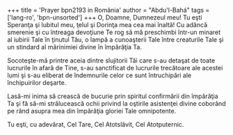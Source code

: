 +++
title = 'Prayer bpn2193 in România'
author = "Abdu'l-Bahá"
tags = ['lang-ro', 'bpn-unsorted']
+++
O, Doamne, Dumnezeul meu! Tu eşti Speranţa şi Iubitul meu, ţelul şi Dorinţa mea cea mai înaltă! Cu adâncă smerenie şi cu întreaga devoţiune Te rog să mă preschimbi într-un minaret al iubirii Tale în ţinutul Tău, o lampă a cunoaşterii Tale între creaturile Tale şi un stindard al mărinimiei divine în împărăţia Ta.

Socoteşte-mă printre aceia dintre slujitorii Tăi care s-au detaşat de toate lucrurile în afară de Tine, s-au sanctificat de lucrurile trecătoare ale acestei lumi şi s-au eliberat de îndemnurile celor ce sunt întruchipări ale închipuirilor deşarte.

Lasă-mi inima să crească de bucurie prin spiritul confirmării din împărăţia Ta şi fă să-mi strălucească ochii privind la oştirile asistenţei divine coborând pe rând asupra mea din împărăţia gloriei Tale omnipotente.

Tu eşti, cu adevărat, Cel Tare, Cel Atotslăvit, Cel Atotputernic.
